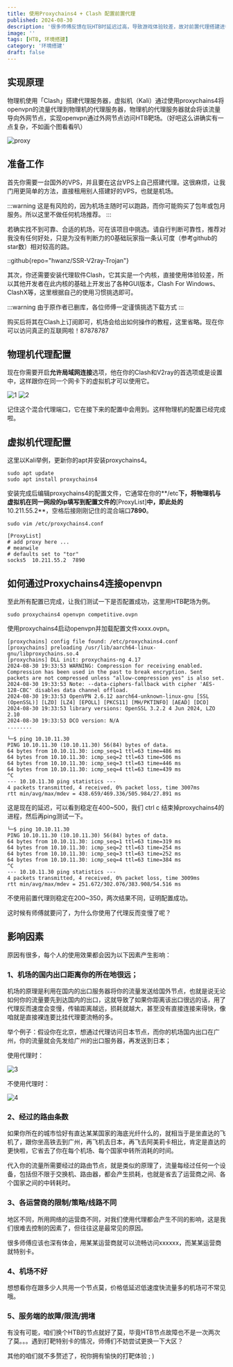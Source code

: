 ```yaml
---
title: 使用Proxychains4 + Clash 配置前置代理
published: 2024-08-30
description: '很多师傅反馈在玩HTB时延迟过高，导致游戏体验较差，故对前置代理搭建进行讲解'
image: ''
tags: [HTB, 环境搭建]
category: '环境搭建'
draft: false 
---
```


## 实现原理

物理机使用「Clash」搭建代理服务器，虚拟机（Kali）通过使用proxychains4将openvpn的流量代理到物理机的代理服务器，物理机的代理服务器就会将该流量导向外网节点，实现openvpn通过外网节点访问HTB靶场。（好吧这么讲确实有一点复杂，不如画个图看看叭）

<img src="https://img.picgo.net/2024/08/30/proxy1152ad5a388d94ff.png" alt="proxy" border="0">

## 准备工作

首先你需要一台国外的VPS，并且要在这台VPS上自己搭建代理。这很麻烦，让我门用更简单的方法，直接租用别人搭建好的VPS，也就是机场。

:::warning
这是有风险的，因为机场主随时可以跑路，而你可能购买了包年或包月服务。所以这里不做任何机场推荐。
:::

若确实找不到可靠、合适的机场，可在该项目中挑选。请自行判断可靠性，推荐对我没有任何好处，只是为没有判断力的0基础玩家指一条认可度（参考github的star数）相对较高的路。

::github{repo="hwanz/SSR-V2ray-Trojan"}

其次，你还需要安装代理软件Clash，它其实是一个内核，直接使用体验较差，所以其他开发者在此内核的基础上开发出了各种GUI版本，Clash For Windows、ClashX等，这里根据自己的使用习惯挑选即可。

:::warning
由于原作者已删库，各位师傅一定谨慎挑选下载方式
:::

购买后将其在Clash上订阅即可，机场会给出如何操作的教程，这里省略。现在你可以访问真正的互联网啦！87878787

## 物理机代理配置

现在你需要开启**允许局域网连接**选项，他在你的Clash和V2ray的首选项或是设置中，这样跟你在同一个网卡下的虚拟机才可以使用它。

<img src="https://img.picgo.net/2024/08/30/1a37fe6e18bbd719d.png" alt="1" border="0">

<img src="https://img.picgo.net/2024/08/30/245c8b5b13a817781.png" alt="2" border="0">

记住这个混合代理端口，它在接下来的配置中会用到。这样物理机的配置已经完成啦。

## 虚拟机代理配置

这里以Kali举例，更新你的apt并安装proxychains4。

```shell
sudo apt update
sudo apt install proxychains4
```

安装完成后编辑proxychains4的配置文件，它通常在你的**/etc**下，将物理机与虚拟机在同一网段的ip填写到配置文件的**[ProxyList]**中，即此处的**10.211.55.2**，空格后接刚刚记住的混合端口**7890**。

```shell
sudo vim /etc/proxychains4.conf

[ProxyList]
# add proxy here ...
# meanwile
# defaults set to "tor"
socks5  10.211.55.2  7890
```

## 如何通过Proxychains4连接openvpn

至此所有配置已完成，让我们测试一下是否配置成功，这里用HTB靶场为例。

```shell
sudo proxychains4 openvpn competitive.ovpn
```

使用proxychains4启动openvpn并加载配置文件xxxx.ovpn。

```shell
[proxychains] config file found: /etc/proxychains4.conf
[proxychains] preloading /usr/lib/aarch64-linux-gnu/libproxychains.so.4
[proxychains] DLL init: proxychains-ng 4.17
2024-08-30 19:33:53 WARNING: Compression for receiving enabled. Compression has been used in the past to break encryption. Sent packets are not compressed unless "allow-compression yes" is also set.
2024-08-30 19:33:53 Note: --data-ciphers-fallback with cipher 'AES-128-CBC' disables data channel offload.
2024-08-30 19:33:53 OpenVPN 2.6.12 aarch64-unknown-linux-gnu [SSL (OpenSSL)] [LZO] [LZ4] [EPOLL] [PKCS11] [MH/PKTINFO] [AEAD] [DCO]
2024-08-30 19:33:53 library versions: OpenSSL 3.2.2 4 Jun 2024, LZO 2.10
2024-08-30 19:33:53 DCO version: N/A
........
```

```shell
└─$ ping 10.10.11.30
PING 10.10.11.30 (10.10.11.30) 56(84) bytes of data.
64 bytes from 10.10.11.30: icmp_seq=1 ttl=63 time=486 ms
64 bytes from 10.10.11.30: icmp_seq=2 ttl=63 time=506 ms
64 bytes from 10.10.11.30: icmp_seq=3 ttl=63 time=446 ms
64 bytes from 10.10.11.30: icmp_seq=4 ttl=63 time=439 ms
^C
--- 10.10.11.30 ping statistics ---
4 packets transmitted, 4 received, 0% packet loss, time 3007ms
rtt min/avg/max/mdev = 438.659/469.336/505.984/27.891 ms
```

这是现在的延迟，可以看到稳定在400~500，我们 ctrl c 结束掉proxychains4的进程，然后再ping测试一下。

```shell
└─$ ping 10.10.11.30
PING 10.10.11.30 (10.10.11.30) 56(84) bytes of data.
64 bytes from 10.10.11.30: icmp_seq=1 ttl=63 time=319 ms
64 bytes from 10.10.11.30: icmp_seq=2 ttl=63 time=254 ms
64 bytes from 10.10.11.30: icmp_seq=3 ttl=63 time=252 ms
64 bytes from 10.10.11.30: icmp_seq=4 ttl=63 time=384 ms
^C
--- 10.10.11.30 ping statistics ---
4 packets transmitted, 4 received, 0% packet loss, time 3009ms
rtt min/avg/max/mdev = 251.672/302.076/383.908/54.516 ms
```

不使用前置代理则稳定在200~350，两次结果不同，证明配置成功。

这时候有师傅就要问了，为什么你使用了代理反而变慢了呢？

## 影响因素

原因有很多，每个人的使用效果都会因为以下因素产生影响：

### 1、机场的国内出口距离你的所在地很远；

机场的原理是利用在国内的出口服务器将你的流量发送给国外节点，也就是说无论如何你的流量要先到达国内的出口，这就导致了如果你距离该出口很远的话，用了代理反而速度会变慢，传输距离越远，损耗就越大，甚至没有直接连接来得快，像咱就是直接裸连要比挂代理要流畅的多。

举个例子：假设你在北京，想通过代理访问日本节点，而你的机场国内出口在广州，你的流量就会先发给广州的出口服务器，再发送到日本；

使用代理时：

<img src="https://img.picgo.net/2024/08/30/30fb86f028c8b892d.png" alt="3" border="0">

不使用代理时：

<img src="https://img.picgo.net/2024/08/30/49f3f50c7bb7535cb.png" alt="4" border="0">

### 2、经过的路由条数

如果你所在的城市恰好有直达某某国家的海底光纤什么的，就相当于是坐直达的飞机了，跟你坐高铁去到广州，再飞机去日本，再飞去阿美莉卡相比，肯定是直达的更快啦，它省去了你在每个机场、每个国家中转所消耗的时间。

代入你的流量所需要经过的路由节点，就是类似的原理了，流量每经过任何一个设备，包括但不限于交换机、路由器，都会产生损耗，也就是省去了运营商之间、各个国家之间的中转耗时。

### 3、各运营商的限制/策略/线路不同

地区不同，所用网络的运营商不同，对我们使用代理都会产生不同的影响，这是我们很难去控制的因素了，但往往这是最常见的原因。

很多师傅应该也深有体会，用某某运营商就可以流畅访问xxxxxx，而某某运营商就特别卡。

### 4、机场不好

想想看你在跟多少人共用一个节点莫，价格低延迟低速度快流量多的机场可不常见哦。

### 5、服务端的故障/限流/拥堵

有没有可能，咱们换个HTB的节点就好了莫，毕竟HTB节点故障也不是一次两次了莫。。。遇到打靶特别卡的情况，师傅们不妨尝试更换一下大区？

其他的咱们就不多赘述了，祝你拥有愉快的打靶体验 ; )

